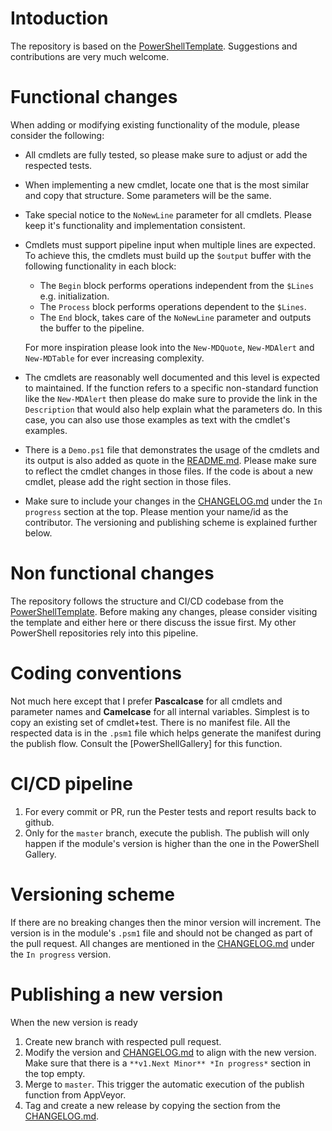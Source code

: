# Intoduction

The repository is based on the [PowerShellTemplate]. Suggestions and contributions are very much welcome. 

# Functional changes

When adding or modifying existing functionality of the module, please consider the following:

- All cmdlets are fully tested, so please make sure to adjust or add the respected tests.
- When implementing a new cmdlet, locate one that is the most similar and copy that structure. Some parameters will be the same.
- Take special notice to the `NoNewLine` parameter for all cmdlets. Please keep it's functionality and implementation consistent.
- Cmdlets must support pipeline input when multiple lines are expected. To achieve this, the cmdlets must build up the `$output` buffer with the following functionality in each block:
  - The `Begin` block performs operations independent from the `$Lines` e.g. initialization.
  - The `Process` block performs operations dependent to the `$Lines`.
  - The `End` block, takes care of the `NoNewLine` parameter and outputs the buffer to the pipeline.
  
  For more inspiration please look into the `New-MDQuote`, `New-MDAlert` and `New-MDTable` for ever increasing complexity.
- The cmdlets are reasonably well documented and this level is expected to maintained. If the function refers to a specific non-standard function like the `New-MDAlert` then please do make sure to provide the link in the `Description` that would also help explain what the parameters do. In this case, you can also use those examples as text with the cmdlet's examples.
- There is a `Demo.ps1` file that demonstrates the usage of the cmdlets and its output is also added as quote in the [README.md]. Please make sure to reflect the cmdlet changes in those files. If the code is about a new cmdlet, please add the right section in those files.
- Make sure to include your changes in the [CHANGELOG.md] under the `In progress` section at the top. Please mention your name/id as the contributor. The versioning and publishing scheme is explained further below.

# Non functional changes

The repository follows the structure and CI/CD codebase from the [PowerShellTemplate]. Before making any changes, please consider visiting the template and either here or there discuss the issue first. My other PowerShell repositories rely into this pipeline.

# Coding conventions

Not much here except that I prefer **Pascalcase** for all cmdlets and parameter names and **Camelcase** for all internal variables. Simplest is to copy an existing set of cmdlet+test.
There is no manifest file. All the respected data is in the `.psm1` file which helps generate the manifest during the publish flow. Consult the [PowerShellGallery] for this function.

# CI/CD pipeline

1. For every commit or PR, run the Pester tests and report results back to github.
2. Only for the `master` branch, execute the publish. The publish will only happen if the module's version is higher than the one in the PowerShell Gallery.

# Versioning scheme

If there are no breaking changes then the minor version will increment. The version is in the module's `.psm1` file and should not be changed as part of the pull request. All changes are mentioned in the [CHANGELOG.md] under the `In progress` version.

# Publishing a new version

When the new version is ready

1. Create new branch with respected pull request.
2. Modify the version and [CHANGELOG.md] to align with the new version. Make sure that there is a `**v1.Next Minor** *In progress*` section in the top empty.
3. Merge to `master`. This trigger the automatic execution of the publish function from AppVeyor.
4. Tag and create a new release by copying the section from the [CHANGELOG.md].


[CHANGELOG.md]: CHANGELOG.md
[README.md]: README.md
[PowerShellTemplate]: https://github.com/Sarafian/PowerShellTemplate
